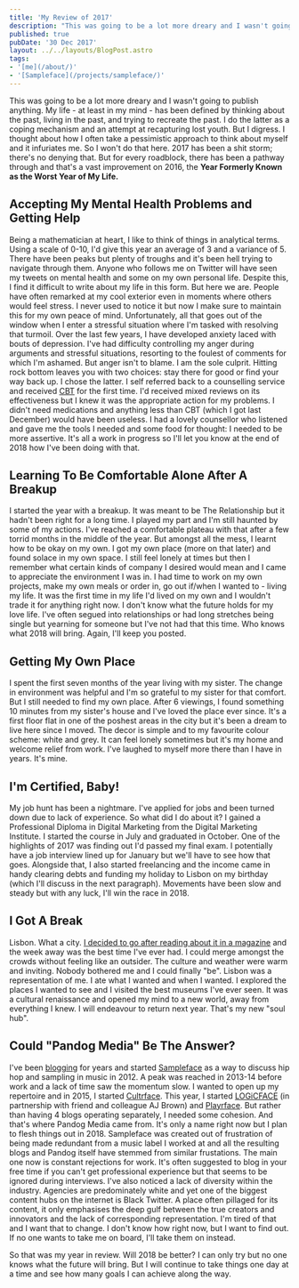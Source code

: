 ```yaml
---
title: 'My Review of 2017'
description: "This was going to be a lot more dreary and I wasn't going to publish anything."
published: true
pubDate: '30 Dec 2017'
layout: ../../layouts/BlogPost.astro
tags:
- '[me](/about/)'
- '[Sampleface](/projects/sampleface/)'
---
```


This was going to be a lot more dreary and I wasn't going to publish anything. My life - at least in my mind - has been defined by thinking about the past, living in the past, and trying to recreate the past. I do the latter as a coping mechanism and an attempt at recapturing lost youth. But I digress. I thought about how I often take a pessimistic approach to think about myself and it infuriates me. So I won't do that here. 2017 has been a shit storm; there's no denying that. But for every roadblock, there has been a pathway through and that's a vast improvement on 2016, the **Year Formerly Known as the Worst Year of My Life.**

## Accepting My Mental Health Problems and Getting Help

Being a mathematician at heart, I like to think of things in analytical terms. Using a scale of 0-10, I'd give this year an average of 3 and a variance of 5. There have been peaks but plenty of troughs and it's been hell trying to navigate through them. Anyone who follows me on Twitter will have seen my tweets on mental health and some on my own personal life. Despite this, I find it difficult to write about my life in this form. But here we are. People have often remarked at my cool exterior even in moments where others would feel stress. I never used to notice it but now I make sure to maintain this for my own peace of mind. Unfortunately, all that goes out of the window when I enter a stressful situation where I'm tasked with resolving that turmoil. Over the last few years, I have developed anxiety laced with bouts of depression. I've had difficulty controlling my anger during arguments and stressful situations, resorting to the foulest of comments for which I'm ashamed. But anger isn't to blame. I am the sole culprit. Hitting rock bottom leaves you with two choices: stay there for good or find your way back up. I chose the latter. I self referred back to a counselling service and received [CBT](https://www.nhs.uk/mental-health/talking-therapies-medicine-treatments/talking-therapies-and-counselling/cognitive-behavioural-therapy-cbt/overview/) for the first time. I'd received mixed reviews on its effectiveness but I knew it was the appropriate action for my problems. I didn't need medications and anything less than CBT (which I got last December) would have been useless. I had a lovely counsellor who listened and gave me the tools I needed and some food for thought: I needed to be more assertive. It's all a work in progress so I'll let you know at the end of 2018 how I've been doing with that.

## Learning To Be Comfortable Alone After A Breakup

I started the year with a breakup. It was meant to be The Relationship but it hadn't been right for a long time. I played my part and I'm still haunted by some of my actions. I've reached a comfortable plateau with that after a few torrid months in the middle of the year. But amongst all the mess, I learnt how to be okay on my own. I got my own place (more on that later) and found solace in my own space. I still feel lonely at times but then I remember what certain kinds of company I desired would mean and I came to appreciate the environment I was in. I had time to work on my own projects, make my own meals or order in, go out if/when I wanted to - living my life. It was the first time in my life I'd lived on my own and I wouldn't trade it for anything right now. I don't know what the future holds for my love life. I've often segued into relationships or had long stretches being single but yearning for someone but I've not had that this time. Who knows what 2018 will bring. Again, I'll keep you posted.

## Getting My Own Place

I spent the first seven months of the year living with my sister. The change in environment was helpful and I'm so grateful to my sister for that comfort. But I still needed to find my own place. After 6 viewings, I found something 10 minutes from my sister's house and I've loved the place ever since. It's a first floor flat in one of the poshest areas in the city but it's been a dream to live here since I moved. The decor is simple and to my favourite colour scheme: white and grey. It can feel lonely sometimes but it's my home and welcome relief from work. I've laughed to myself more there than I have in years. It's mine.

## I'm Certified, Baby!

My job hunt has been a nightmare. I've applied for jobs and been turned down due to lack of experience. So what did I do about it? I gained a Professional Diploma in Digital Marketing from the Digital Marketing Institute. I started the course in July and graduated in October. One of the highlights of 2017 was finding out I'd passed my final exam. I potentially have a job interview lined up for January but we'll have to see how that goes. Alongside that, I also started freelancing and the income came in handy clearing debts and funding my holiday to Lisbon on my birthday (which I'll discuss in the next paragraph). Movements have been slow and steady but with any luck, I'll win the race in 2018.

## I Got A Break

Lisbon. What a city. [I decided to go after reading about it in a magazine](/posts/my-week-in-lisbon/) and the week away was the best time I've ever had. I could merge amongst the crowds without feeling like an outsider. The culture and weather were warm and inviting. Nobody bothered me and I could finally "be". Lisbon was a representation of me. I ate what I wanted and when I wanted. I explored the places I wanted to see and I visited the best museums I've ever seen. It was a cultural renaissance and opened my mind to a new world, away from everything I knew. I will endeavour to return next year. That's my new "soul hub".

## Could "Pandog Media" Be The Answer?

I've been [blogging](/jardim/blogging/) for years and started [Sampleface](https://sampleface.co.uk) as a way to discuss hip hop and sampling in music in 2012. A peak was reached in 2013-14 before work and a lack of time saw the momentum slow. I wanted to open up my repertoire and in 2015, I started [Cultrface](https://cultrface.co.uk). This year, I started [LOGiCFACE](https://logicface.co.uk) (in partnership with friend and colleague AJ Brown) and [Playrface](https://playrface.co.uk). But rather than having 4 blogs operating separately, I needed some cohesion. And that's where Pandog Media came from. It's only a name right now but I plan to flesh things out in 2018. Sampleface was created out of frustration of being made redundant from a music label I worked at and all the resulting blogs and Pandog itself have stemmed from similar frustations. The main one now is constant rejections for work. It's often suggested to blog in your free time if you can't get professional experience but that seems to be ignored during interviews. I've also noticed a lack of diversity within the industry. Agencies are predominately white and yet one of the biggest content hubs on the internet is Black Twitter. A place often pillaged for its content, it only emphasises the deep gulf between the true creators and innovators and the lack of corresponding representation. I'm tired of that and I want that to change. I don't know how right now, but I want to find out. If no one wants to take me on board, I'll take them on instead.

So that was my year in review. Will 2018 be better? I can only try but no one knows what the future will bring. But I will continue to take things one day at a time and see how many goals I can achieve along the way.